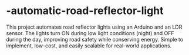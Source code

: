 # -automatic-road-reflector-light
This project automates road reflector lights using an Arduino and an LDR sensor. The lights turn ON during low light conditions (night) and OFF during the day, improving road safety while conserving energy. Simple to implement, low-cost, and easily scalable for real-world applications.

